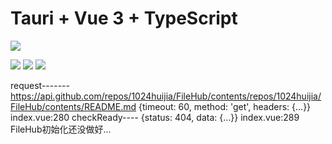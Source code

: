 # Tauri + Vue 3 + TypeScript

![](https://23img.com/i/2023/07/06/h20dgf.jpg)

![](https://cdn.staticaly.com/gh/1024huijia/FileHub@main/root/我的资源/picture/4.jpg)
![](https://cdn.staticaly.com/gh/1024huijia/FileHub@main/root/我的资源/picture/5.jpg)
![](https://cdn.staticaly.com/gh/1024huijia/FileHub@main/root/我的资源/picture/6.jpg)


request------- https://api.github.com/repos/1024huijia/FileHub/contents/repos/1024huijia/FileHub/contents/README.md {timeout: 60, method: 'get', headers: {…}}
index.vue:280 checkReady---- {status: 404, data: {…}}
index.vue:289 FileHub初始化还没做好...